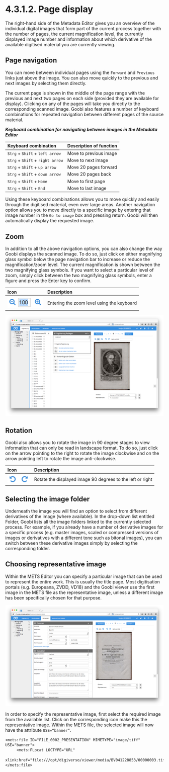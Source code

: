 # 4.3.1.2. Page display

The right-hand side of the Metadata Editor gives you an overview of the individual digital images that form part of the current process together with the number of pages, the current magnification level, the currently displayed image number and information about which derivative of the available digitised material you are currently viewing. 

## Page navigation

You can move between individual pages using the `Forward` and `Previous` links just above the image. You can also move quickly to the previous and next images by selecting them directly. 

The current page is shown in the middle of the page range with the previous and next two pages on each side \(provided they are available for display\). Clicking on any of the pages will take you directly to the corresponding scanned image. Goobi also features a number of keyboard combinations for repeated navigation between different pages of the source material.

_**Keyboard combination for navigating between images in the Metadata Editor**_

| **Keyboard combination** | Description of function |
| :--- | :--- |
| `Strg` + `Shift` + `left arrow` | Move to previous image |
| `Strg` + `Shift` + `right arrow` | Move to next image |
| `Strg` + `Shift` + `up arrow` | Move 20 pages forward |
| `Strg` + `Shift` + `down arrow` | Move 20 pages back |
| `Strg` + `Shift` + `Home` | Move to first page |
| `Strg` + `Shift` + `End` | Move to last image |

Using these keyboard combinations allows you to move quickly and easily through the digitised material, even over large areas. Another navigation option allows you to move directly to a specific image by entering that image number in the `Go to image` box and pressing return. Goobi will then automatically display the requested image.

## Zoom

In addition to all the above navigation options, you can also change the way Goobi displays the scanned image. To do so, just click on either magnifying glass symbol below the page navigation bar to increase or reduce the magnification/zoom level. The current magnification is shown between the two magnifying glass symbols. If you want to select a particular level of zoom, simply click between the two magnifying glass symbols, enter a figure and press the Enter key to confirm.

| Icon | Description |
| :--- | :--- |
| ![](../../../.gitbook/assets/39icon.png) | Entering the zoom level using the keyboard |

![Manually entering the required zoom level](../../../.gitbook/assets/039d.png)

## Rotation

Goobi also allows you to rotate the image in 90 degree stages to view information that can only be read in landscape format. To do so, just click on the arrow pointing to the right to rotate the image clockwise and on the arrow pointing left to rotate the image anti-clockwise.

| Icon | Description |
| :--- | :--- |
| ![](../../../.gitbook/assets/mets_rotation.png) | Rotate the displayed image 90 degrees to the left or right |

## Selecting the image folder

Underneath the image you will find an option to select from different derivatives of the image \(where available\). In the drop-down list entitled Folder, Goobi lists all the image folders linked to the currently selected process. For example, if you already have a number of derivative images for a specific process \(e.g. master images, scaled or compressed versions of images or derivatives with a different tone such as bitonal images\), you can switch between these derivative images simply by selecting the corresponding folder.

## Choosing representative image

Within the METS Editor you can specify a particular image that can be used to represent the entire work. This is usually the title page. Most digitisation portals \(e.g. Europeana, ZVDD, VD18\) and the Goobi viewer use the first image in the METS file as the representative image, unless a different image has been specifically chosen for that purpose. 

![Specifying the representative image in the METS Editor](../../../.gitbook/assets/40d.png)

In order to specify the representative image, first select the required image from the available list. Click on the corresponding icon make this the representative image. Within the METS file, the selected image will now have the attribute `USE=“banner“`.

```markup
<mets:file ID="FILE_0002_PRESENTATION" MIMETYPE="image/tiff" USE="banner">
     <mets:FLocat LOCTYPE="URL"     
     xlink:href="file:///opt/digiverso/viewer/media/BV041228853/00000003.tif"/>
</mets:file>
```



